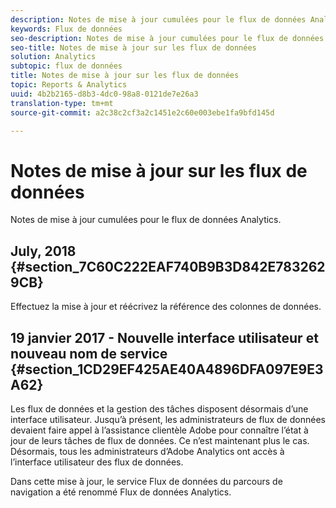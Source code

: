 ```yaml
---
description: Notes de mise à jour cumulées pour le flux de données Analytics.
keywords: Flux de données
seo-description: Notes de mise à jour cumulées pour le flux de données Analytics.
seo-title: Notes de mise à jour sur les flux de données
solution: Analytics
subtopic: flux de données
title: Notes de mise à jour sur les flux de données
topic: Reports & Analytics
uuid: 4b2b2165-d8b3-4dc0-98a8-0121de7e26a3
translation-type: tm+mt
source-git-commit: a2c38c2cf3a2c1451e2c60e003ebe1fa9bfd145d

---
```



# Notes de mise à jour sur les flux de données

Notes de mise à jour cumulées pour le flux de données Analytics.

## July, 2018 {#section_7C60C222EAF740B9B3D842E7832629CB}

Effectuez la mise à jour et réécrivez la référence des colonnes de données.

## 19 janvier 2017 - Nouvelle interface utilisateur et nouveau nom de service {#section_1CD29EF425AE40A4896DFA097E9E3A62}

Les flux de données et la gestion des tâches disposent désormais d’une interface utilisateur. Jusqu’à présent, les administrateurs de flux de données devaient faire appel à l’assistance clientèle Adobe pour connaître l’état à jour de leurs tâches de flux de données. Ce n’est maintenant plus le cas. Désormais, tous les administrateurs d’Adobe Analytics ont accès à l’interface utilisateur des flux de données.

Dans cette mise à jour, le service Flux de données du parcours de navigation a été renommé Flux de données Analytics.

